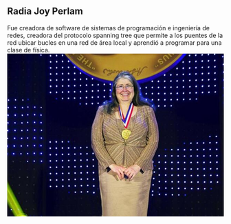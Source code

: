 ## Radia Joy Perlam
Fue creadora de software de sistemas de programación e ingeniería de redes, creadora del protocolo spanning tree que permite a los puentes de la red ubicar bucles en una red de área local y aprendió a programar para una clase de física.
![image](radia.jpg)
